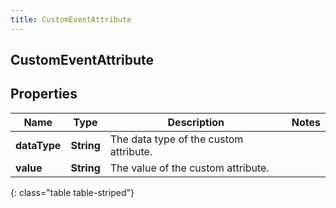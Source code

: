 ```yaml
---
title: CustomEventAttribute
---
```

## CustomEventAttribute


## Properties

| Name | Type | Description | Notes |
| ------------ | ------------- | ------------- | ------------- |
| **dataType** | <!----><!---->**String**<!----> | The data type of the custom attribute. |  |
| **value** | <!----><!---->**String**<!----> | The value of the custom attribute. |  |
{: class="table table-striped"}



